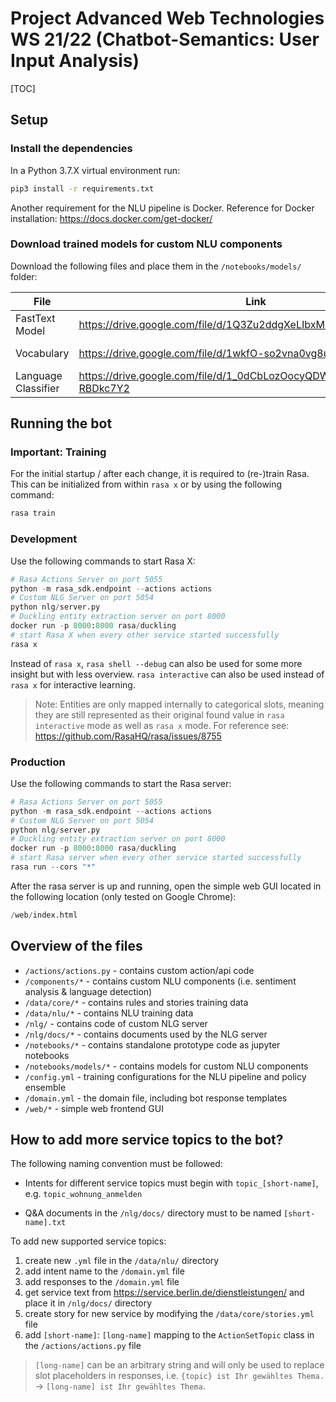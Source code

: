 # Project Advanced Web Technologies WS 21/22 (Chatbot-Semantics: User Input Analysis)

[TOC]

## Setup

### Install the dependencies

In a Python 3.7.X virtual environment run:

```bash
pip3 install -r requirements.txt
```

Another requirement for the NLU pipeline is Docker. Reference for Docker installation: https://docs.docker.com/get-docker/

### Download trained models for custom NLU components

Download the following files and place them in the `/notebooks/models/` folder:

| File                | Link                                                              |     Size |
| ------------------- | ----------------------------------------------------------------- | -------: |
| FastText Model      | https://drive.google.com/file/d/1Q3Zu2ddgXeLIbxM0WjjgQwIsXCW5NH7s | 114.5 MB |
| Vocabulary          | https://drive.google.com/file/d/1wkfO-so2vna0vg8uASUVaZHh88g0vNfE | 397.3 MB |
| Language Classifier | https://drive.google.com/file/d/1_0dCbLozOocyQDWzZLI3WGG-RBDkc7Y2 |  20.6 MB |

## Running the bot

### Important: Training

For the initial startup / after each change, it is required to (re-)train Rasa. This can be initialized from within `rasa x` or by using the following command:

```bash
rasa train
```

### Development

Use the following commands to start Rasa X:

```python
# Rasa Actions Server on port 5055
python -m rasa_sdk.endpoint --actions actions
# Custom NLG Server on port 5054
python nlg/server.py
# Duckling entity extraction server on port 8000
docker run -p 8000:8000 rasa/duckling
# start Rasa X when every other service started successfully
rasa x
```

Instead of `rasa x`, `rasa shell --debug` can also be used for some more insight but with less overview. `rasa interactive` can also be used instead of `rasa x` for interactive learning.

> Note: Entities are only mapped internally to categorical slots, meaning they are still represented as their original found value in `rasa interactive` mode as well as `rasa x` mode. For reference see: https://github.com/RasaHQ/rasa/issues/8755

### Production

Use the following commands to start the Rasa server:

```python
# Rasa Actions Server on port 5055
python -m rasa_sdk.endpoint --actions actions
# Custom NLG Server on port 5054
python nlg/server.py
# Duckling entity extraction server on port 8000
docker run -p 8000:8000 rasa/duckling
# start Rasa server when every other service started successfully
rasa run --cors "*"
```

After the rasa server is up and running, open the simple web GUI located in the following location (only tested on Google Chrome):

```python
/web/index.html
```

## Overview of the files

- `/actions/actions.py` - contains custom action/api code
- `/components/*` - contains custom NLU components (i.e. sentiment analysis & language detection)
- `/data/core/*` - contains rules and stories training data
- `/data/nlu/*` - contains NLU training data
- `/nlg/` - contains code of custom NLG server
- `/nlg/docs/*` - contains documents used by the NLG server
- `/notebooks/*` - contains standalone prototype code as jupyter notebooks
- `/notebooks/models/*` - contains models for custom NLU components
- `/config.yml` - training configurations for the NLU pipeline and policy ensemble
- `/domain.yml` - the domain file, including bot response templates
- `/web/*` - simple web frontend GUI

## How to add more service topics to the bot?

The following naming convention must be followed:

- Intents for different service topics must begin with `topic_[short-name]`, e.g. `topic_wohnung_anmelden`

- Q&A documents in the `/nlg/docs/` directory must to be named `[short-name].txt`

To add new supported service topics:

1. create new `.yml` file in the `/data/nlu/` directory
2. add intent name to the `/domain.yml` file
3. add responses to the `/domain.yml` file
4. get service text from https://service.berlin.de/dienstleistungen/ and place it in `/nlg/docs/` directory
5. create story for new service by modifying the `/data/core/stories.yml` file
6. add `[short-name]`: `[long-name]` mapping to the `ActionSetTopic` class in the `/actions/actions.py` file

> `[long-name]` can be an arbitrary string and will only be used to replace slot placeholders in responses, i.e. `{topic} ist Ihr gewähltes Thema.` -> `[long-name] ist Ihr gewähltes Thema`.
